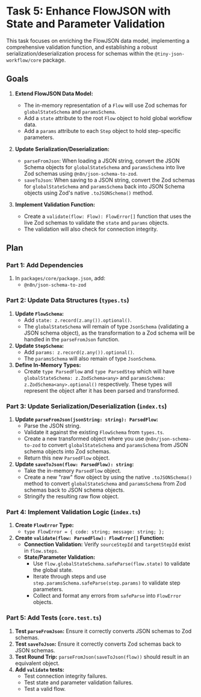 # Task 5: Enhance FlowJSON with State and Parameter Validation

This task focuses on enriching the FlowJSON data model, implementing a comprehensive validation function, and establishing a robust serialization/deserialization process for schemas within the `@tiny-json-workflow/core` package.

## Goals

1.  **Extend FlowJSON Data Model:**

    - The in-memory representation of a `Flow` will use Zod schemas for `globalStateSchema` and `paramsSchema`.
    - Add a `state` attribute to the root `Flow` object to hold global workflow data.
    - Add a `params` attribute to each `Step` object to hold step-specific parameters.

2.  **Update Serialization/Deserialization:**

    - `parseFromJson`: When loading a JSON string, convert the JSON Schema objects for `globalStateSchema` and `paramsSchema` into live Zod schemas using `@n8n/json-schema-to-zod`.
    - `saveToJson`: When saving to a JSON string, convert the Zod schemas for `globalStateSchema` and `paramsSchema` back into JSON Schema objects using Zod's native `.toJSONSchema()` method.

3.  **Implement Validation Function:**
    - Create a `validate(flow: Flow): FlowError[]` function that uses the live Zod schemas to validate the `state` and `params` objects.
    - The validation will also check for connection integrity.

## Plan

### Part 1: Add Dependencies

1.  In `packages/core/package.json`, add:
    - `@n8n/json-schema-to-zod`

### Part 2: Update Data Structures (`types.ts`)

1.  **Update `FlowSchema`:**
    - Add `state: z.record(z.any()).optional()`.
    - The `globalStateSchema` will remain of type `JsonSchema` (validating a JSON schema object), as the transformation to a Zod schema will be handled in the `parseFromJson` function.
2.  **Update `StepSchema`:**
    - Add `params: z.record(z.any()).optional()`.
    - The `paramsSchema` will also remain of type `JsonSchema`.
3.  **Define In-Memory Types:**
    - Create `type ParsedFlow` and `type ParsedStep` which will have `globalStateSchema: z.ZodSchema<any>` and `paramsSchema: z.ZodSchema<any>.optional()` respectively. These types will represent the object after it has been parsed and transformed.

### Part 3: Update Serialization/Deserialization (`index.ts`)

1.  **Update `parseFromJson(jsonString: string): ParsedFlow`:**
    - Parse the JSON string.
    - Validate it against the existing `FlowSchema` from `types.ts`.
    - Create a new transformed object where you use `@n8n/json-schema-to-zod` to convert `globalStateSchema` and `paramsSchema` from JSON schema objects into Zod schemas.
    - Return this new `ParsedFlow` object.
2.  **Update `saveToJson(flow: ParsedFlow): string`:**
    - Take the in-memory `ParsedFlow` object.
    - Create a new "raw" flow object by using the native `.toJSONSchema()` method to convert `globalStateSchema` and `paramsSchema` from Zod schemas back to JSON schema objects.
    - Stringify the resulting raw flow object.

### Part 4: Implement Validation Logic (`index.ts`)

1.  **Create `FlowError` Type:**
    - `type FlowError = { code: string; message: string; };`
2.  **Create `validate(flow: ParsedFlow): FlowError[]` Function:**
    - **Connection Validation:** Verify `sourceStepId` and `targetStepId` exist in `flow.steps`.
    - **State/Parameter Validation:**
      - Use `flow.globalStateSchema.safeParse(flow.state)` to validate the global state.
      - Iterate through steps and use `step.paramsSchema.safeParse(step.params)` to validate step parameters.
      - Collect and format any errors from `safeParse` into `FlowError` objects.

### Part 5: Add Tests (`core.test.ts`)

1.  **Test `parseFromJson`:** Ensure it correctly converts JSON schemas to Zod schemas.
2.  **Test `saveToJson`:** Ensure it correctly converts Zod schemas back to JSON schemas.
3.  **Test Round Trip:** `parseFromJson(saveToJson(flow))` should result in an equivalent object.
4.  **Add `validate` tests:**
    - Test connection integrity failures.
    - Test state and parameter validation failures.
    - Test a valid flow.
